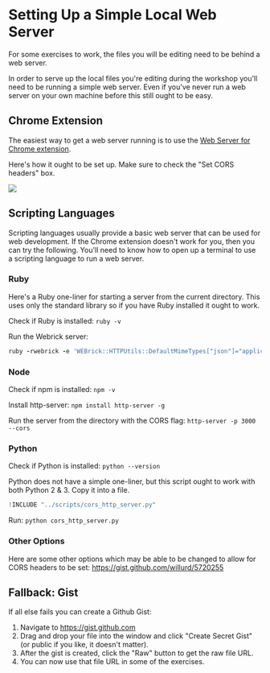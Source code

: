 # Setting Up a Simple Local Web Server

For some exercises to work, the files you will be editing need to be behind a web server.

In order to serve up the local files you're editing during the workshop you'll need to be running a simple web server. Even if you've never run a web server on your own machine before this still ought to be easy.

## Chrome Extension

The easiest way to get a web server running is to use the [Web Server for Chrome extension](https://chrome.google.com/webstore/detail/web-server-for-chrome/ofhbbkphhbklhfoeikjpcbhemlocgigb?hl=en).

Here's how it ought to be set up. Make sure to check the "Set CORS headers" box.

![](/assets/images/web-server-for-chrome.png)

## Scripting Languages

Scripting languages usually provide a basic web server that can be used for web development. If the Chrome extension doesn't work for you, then you can try the following. You'll need to know how to open up a terminal to use a scripting language to run a web server.

### Ruby

Here's a Ruby one-liner for starting a server from the current directory. This uses only the standard library so if you have Ruby installed it ought to work.

Check if Ruby is installed: `ruby -v`

Run the Webrick server:

```ruby
ruby -rwebrick -e 'WEBrick::HTTPUtils::DefaultMimeTypes["json"]="application/json";WEBrick::HTTPServer.new(Port: 3000, DocumentRoot: Dir.pwd, RequestCallback: Proc.new{|req,res| res["Access-Control-Allow-Origin"] = "*" }).start'
```

### Node

Check if npm is installed: `npm -v`

Install http-server:
`npm install http-server -g`

Run the server from the directory with the CORS flag:
`http-server -p 3000 --cors`

### Python

Check if Python is installed: `python --version`

Python does not have a simple one-liner, but this script ought to work with both Python 2 & 3. Copy it into a file.

```python
!INCLUDE "../scripts/cors_http_server.py"
```

Run: `python cors_http_server.py`

### Other Options

Here are some other options which may be able to be changed to allow for CORS headers to be set:
https://gist.github.com/willurd/5720255

## Fallback: Gist

If all else fails you can create a Github Gist:

1. Navigate to https://gist.github.com
2. Drag and drop your file into the window and click "Create Secret Gist" (or public if you like, it doesn't matter).
3. After the gist is created, click the "Raw" button to get the raw file URL.
4. You can now use that file URL in some of the exercises.
